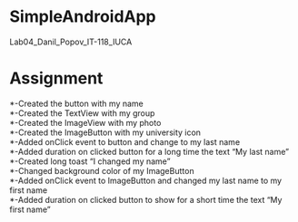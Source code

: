 # SimpleAndroidApp
Lab04_Danil_Popov_IT-118_IUCA

# Assignment
*-Created the button with my name<br/>
*-Created the TextView with my group<br/>
*-Created the ImageView with my photo<br/>
*-Created the ImageButton with my university icon<br/>
*-Added onClick event to button and change to my last name<br/>
*-Added duration on clicked button for a long time the text “My last name”<br/>
*-Created long toast “I changed my name”<br/>
*-Changed background color of my ImageButton<br/>
*-Added onClick event to ImageButton and changed my last name to my first name<br/>
*-Added duration on clicked button to show for a short time the text “My first name”<br/>
